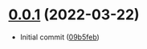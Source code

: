 # [0.0.1](https://github.com/prantlf/find-npm-by-author/tree/v0.0.1) (2022-03-22)

* Initial commit ([09b5feb](https://github.com/prantlf/find-npm-by-author/commit/09b5feb20a2631ff0f73b6e38e31266259267740))
